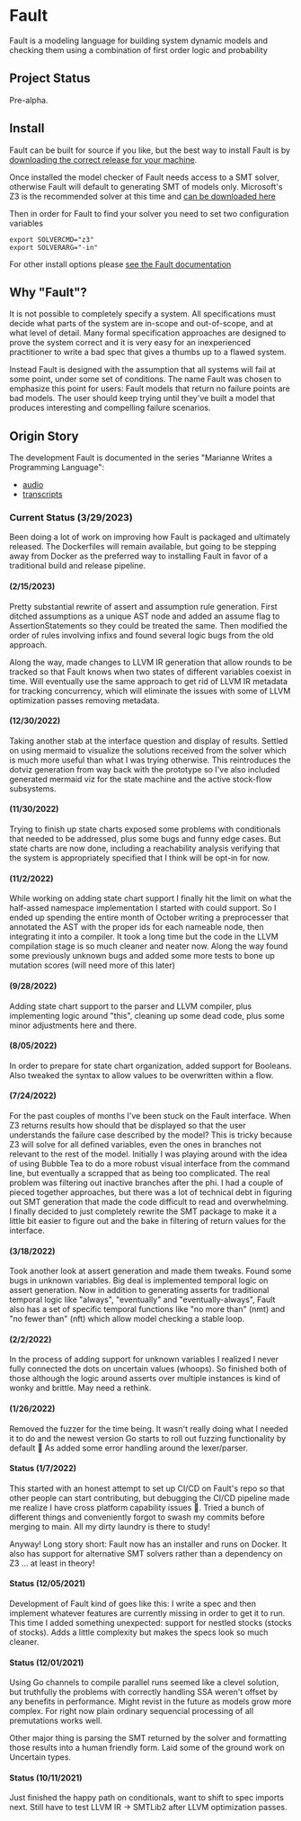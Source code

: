 # Fault
Fault is a modeling language for building system dynamic models and checking them using a combination of first order logic and probability

## Project Status
Pre-alpha.

## Install
Fault can be built for source if you like, but the best way to install Fault is by [downloading the correct release for your machine](https://github.com/Fault-lang/Fault/releases).

Once installed the model checker of Fault needs access to a SMT solver, otherwise Fault will default to generating SMT of models only. Microsoft's Z3 is the recommended solver at this time and [can be downloaded here](https://github.com/Z3Prover/z3/releases)

Then in order for Fault to find your solver you need to set two configuration variables

```
export SOLVERCMD="z3"
export SOLVERARG="-in"
``` 

For other install options please [see the Fault documentation](https://www.fault.tech)

## Why "Fault"?
It is not possible to completely specify a system. All specifications must decide what parts of the system are in-scope and out-of-scope, and at what level of detail. Many formal specification approaches are designed to prove the system correct and it is very easy for an inexperienced practitioner to write a bad spec that gives a thumbs up to a flawed system.

Instead Fault is designed with the assumption that all systems will fail at some point, under some set of conditions. The name Fault was chosen to emphasize this point for users: Fault models that return no failure points are bad models. The user should keep trying until they've built a model that produces interesting and compelling failure scenarios.

## Origin Story
The development Fault is documented in the series "Marianne Writes a Programming Language":

- [audio](https://anchor.fm/mwapl)
- [transcripts](https://dev.to/bellmar/series/9711)

### Current Status (3/29/2023)
Been doing a lot of work on improving how Fault is packaged and ultimately released. The Dockerfiles will remain available, but going to be stepping away from Docker as the preferred way to installing Fault in favor of a traditional build and release pipeline.

#### (2/15/2023)
Pretty substantial rewrite of assert and assumption rule generation. First ditched assumptions as a unique AST node and added an assume flag to AssertionStatements so they could be treated the same. Then modified the order of rules involving infixs and found several logic bugs from the old approach.

Along the way, made changes to LLVM IR generation that allow rounds to be tracked so that Fault knows when two states of different variables coexist in time. Will eventually use the same approach to get rid of LLVM IR metadata for tracking concurrency, which will eliminate the issues with some of LLVM optimization passes removing metadata.

#### (12/30/2022)
Taking another stab at the interface question and display of results. Settled on using mermaid to visualize the solutions received from the solver which is much more useful than what I was trying otherwise. This reintroduces the dotviz generation from way back with the prototype so I've also included generated mermaid viz for the state machine and the active stock-flow subsystems.

#### (11/30/2022)
Trying to finish up state charts exposed some problems with conditionals that needed to be addressed, plus some bugs and funny edge cases. But state charts are now done, including a reachability analysis verifying that the system is appropriately specified that I think will be opt-in for now.

#### (11/2/2022)
While working on adding state chart support I finally hit the limit on what the half-assed namespace implementation I started with could support. So I ended up spending the entire month of October writing a preprocesser that annotated the AST with the proper ids for each nameable node, then integrating it into a compiler. It took a long time but the code in the LLVM compilation stage is so much cleaner and neater now. Along the way found some previously unknown bugs and added some more tests to bone up mutation scores (will need more of this later)

#### (9/28/2022)
Adding state chart support to the parser and LLVM compiler, plus implementing logic around "this", cleaning up some dead code, plus some minor adjustments here and there.

#### (8/05/2022)
In order to prepare for state chart organization, added support for Booleans. Also tweaked the syntax to allow values to be overwritten within a flow.

#### (7/24/2022)
For the past couples of months I've been stuck on the Fault interface. When Z3 returns results how should that be displayed so that the user understands the failure case described by the model? This is tricky because Z3 will solve for all defined variables, even the ones in branches not relevant to the rest of the model.
Initially I was playing around with the idea of using Bubble Tea to do a more robust visual interface from the command line, but eventually a scrapped that as being too complicated. The real problem was filtering out inactive branches after the phi. I had a couple of pieced together approaches, but there was a lot of technical debt in figuring out SMT generation that made the code difficult to read and overwhelming. I finally decided to just completely rewrite the SMT package to make it a little bit easier to figure out and the bake in filtering of return values for the interface.

#### (3/18/2022)
Took another look at assert generation and made them tweaks. Found some bugs in unknown variables. Big deal is implemented temporal logic on assert generation. Now in addition to generating asserts for traditional temporal logic like "always", "eventually" and "eventually-always", Fault also has a set of specific temporal functions like "no more than" (nmt) and "no fewer than" (nft) which allow model checking a stable loop.

#### (2/2/2022)
In the process of adding support for unknown variables I realized I never fully connected the dots on uncertain values (whoops). So finished both of those although the logic around asserts over multiple instances is kind of wonky and brittle. May need a rethink.

#### (1/26/2022)
Removed the fuzzer for the time being. It wasn't really doing what I needed it to do and the newest version Go starts to roll out fuzzing functionality by default 🎉 As added some error handling around the lexer/parser.

#### Status (1/7/2022)
This started with an honest attempt to set up CI/CD on Fault's repo so that other people can start contributing, but debugging the CI/CD pipeline made me realize I have cross platform capability issues :facepalm:. Tried a bunch of different things and conveniently forgot to swash my commits before merging to main. All my dirty laundry is there to study!

Anyway! Long story short: Fault now has an installer and runs on Docker. It also has support for alternative SMT solvers rather than a dependency on Z3 ... at least in theory!

#### Status (12/05/2021)
Development of Fault kind of goes like this: I write a spec and then implement whatever features are currently missing in order to get it to run. This time I added something unexpected: support for nestled stocks (stocks of stocks). Adds a little complexity but makes the specs look so much cleaner.

#### Status (12/01/2021)
Using Go channels to compile parallel runs seemed like a clevel solution, but truthfully the problems with correctly handling SSA weren't offset by any benefits in performance. Might revist in the future as models grow more complex. For right now plain ordinary sequencial processing of all premutations works well.

Other major thing is parsing the SMT returned by the solver and formatting those results into a human friendly form. Laid some of the ground work on Uncertain types.

#### Status (10/11/2021)
Just finished the happy path on conditionals, want to shift to spec imports next. Still have to test LLVM IR -> SMTLib2 after LLVM optimization passes. 

